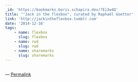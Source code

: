 ```yaml
---
_id: 'https://bookmarks.boris.schapira.dev/?Ei3w4Q'
title: '"Jack in the flexbox", curated by Raphaël Goetter'
link: 'http://jackintheflexbox.tumblr.com'
date: '2014-12-16'
tags:
    - name: flexbox
      slug: flexbox
    - name: rwd
      slug: rwd
    - name: sharemarks
      slug: sharemarks
---
```


<br>&#8212;
<a href="https://bookmarks.boris.schapira.dev/?Ei3w4Q" title="Permalink">Permalink</a>

